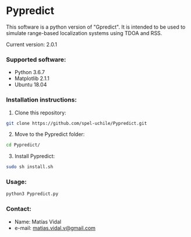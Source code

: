 # Pypredict

This software is a python version of "Gpredict". It is intended to be used to simulate range-based localization systems using TDOA and RSS.

Current version: 2.0.1

### Supported software:

* Python 3.6.7
* Matplotlib 2.1.1
* Ubuntu 18.04

### Installation instructions:

1. Clone this repository:
```bash
git clone https://github.com/spel-uchile/Pypredict.git
```
2. Move to the Pypredict folder:
```bash
cd Pypredict/
```
3. Install Pypredict:
```bash
sudo sh install.sh
```

### Usage:
```bash
python3 Pypredict.py
```

### Contact:

* Name: Matías Vidal
* e-mail: matias.vidal.v@gmail.com
